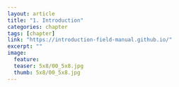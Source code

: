 ```yaml
---
layout: article
title: "1. Introduction"
categories: chapter
tags: [chapter]
link: "https://introduction-field-manual.github.io/"
excerpt: ""
image:
  feature: 
  teaser: 5x8/00_5x8.jpg
  thumb: 5x8/00_5x8.jpg
---
```

